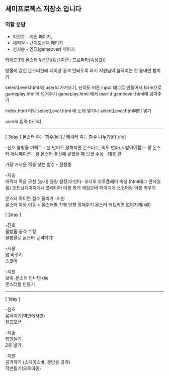 
## 세미프로젝스 저장소 입니다

### 역할 분담
* 이진호 - 메인 페이지,
* 채지원 - 난이도선택 페이지
* 신지송 - 엔딩(gameover) 페이지



라이프3개
몬스터 뒤집기(트렌지션 : 프로퍼티(속성값))

방울에 갇힌 몬스터한테 더이상 공격 안되도록 하기
지원님이 움직이는 것 끝내면 합치기

selectLevel.html 에 userId 가져오기, 난이도 버튼 input 태그로 만들어서 form으로 gameplay.html에 넘겨주기
gameplay.html 에서 userId gameover.html에 넘겨주기

index.html 이랑 selectLevel.html 에 노래 넣거나 selectLevel.html에만 넣기

userId 입력 마무리

--------

[ 3day ]
몬스터 죽는 함수[kill] / 캐릭터 죽는 함수 나누기(if)[die]

-진호
물방울 이펙트 - 완
난이도 정해지면 몬스터수, 속도 변화(js 받아야함) - 왕
몬스터 애니메이션 - 왕
몬스터 풍선에 갇혔을 때 모션 수정 - 대충 완

가장 가까운 적을 찾는 함수 - 진행중

-지송  
캐릭터 죽음 모션 (눕기)
음량 설정(우선!!)- 오디오 오토플레이 속성 (html태그 안에있음)
오프닝페이지에서 플레이어 이름 받기
게임오버 페이지에 스코어랑 이름 띄우기

몬스터 죽이면 점수 올리기
-지원  
몬스터 자동 이동 > 몬스터별 진행 방향 정해주기
몬스터 터트리면 없어지게(kill)


[ 2day ]
   
-진호  
물방울 공격 수정  
물방울로 몬스터 공격하기!

-지송  
맵 바꾸기  
스코어

-지원  
보비-몬스터 만나면 die  
몬스터들 만들기  


-----------------  
  
  
[ 1day ]
  
-진호  
움직이기(벽안에서만)   
점프모션 

-지송  
맵만들기   
2층 밟기

-지원  
공격하기 (스페이스바, 물방울 공격)   
적만들기(오토이동)